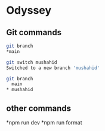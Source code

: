 # Odyssey

## Git commands
```bash
git branch 
*main
```
```bash
git switch mushahid
Switched to a new branch 'mushahid'
```
```bash
git branch
  main
* mushahid
```

## other commands
*npm run dev
*npm run format

